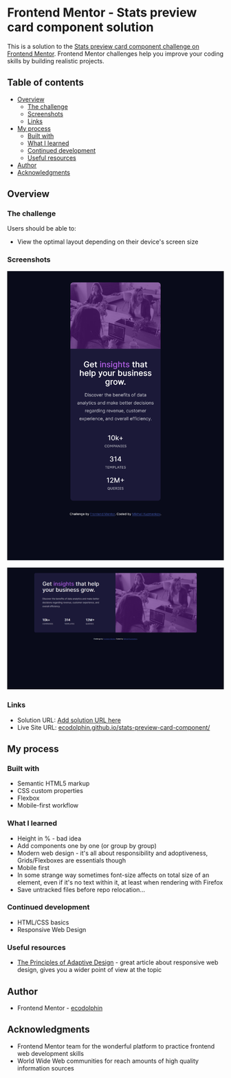 # Frontend Mentor - Stats preview card component solution

This is a solution to the [Stats preview card component challenge on Frontend Mentor](https://www.frontendmentor.io/challenges/stats-preview-card-component-8JqbgoU62). Frontend Mentor challenges help you improve your coding skills by building realistic projects. 

## Table of contents

- [Overview](#overview)
  - [The challenge](#the-challenge)
  - [Screenshots](#screenshots)
  - [Links](#links)
- [My process](#my-process)
  - [Built with](#built-with)
  - [What I learned](#what-i-learned)
  - [Continued development](#continued-development)
  - [Useful resources](#useful-resources)
- [Author](#author)
- [Acknowledgments](#acknowledgments)

## Overview

### The challenge

Users should be able to:

- View the optimal layout depending on their device's screen size

### Screenshots

![Mobile](./screenshots/mobile.png)

![Desktop](./screenshots/desktop.png)

### Links

- Solution URL: [Add solution URL here](https://your-solution-url.com)
- Live Site URL: [ecodolphin.github.io/stats-preview-card-component/](https://ecodolphin.github.io/stats-preview-card-component/)

## My process

### Built with

- Semantic HTML5 markup
- CSS custom properties
- Flexbox
- Mobile-first workflow

### What I learned

- Height in % - bad idea
- Add components one by one (or group by group)
- Modern web design - it's all about responsibility and adoptiveness, Grids/Flexboxes are essentials though
- Mobile first
- In some strange way sometimes font-size affects on total size of an element, even if it's no text within it, at least when rendering with Firefox
- Save untracked files before repo relocation...

### Continued development

- HTML/CSS basics
- Responsive Web Design

### Useful resources

- [The Principles of Adaptive Design](https://bradfrost.com/blog/post/the-principles-of-adaptive-design/) - great article about responsive web design, gives you a wider point of view at the topic

## Author

- Frontend Mentor - [ecodolphin](https://www.frontendmentor.io/profile/ecodolphin)

## Acknowledgments

- Frontend Mentor team for the wonderful platform to practice frontend web development skills
- World Wide Web communities for reach amounts of high quality information sources
